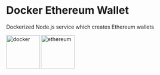 # Docker Ethereum Wallet
Dockerized Node.js service which creates Ethereum wallets

<a href="https://www.docker.com/">
  <img
    height="90"
    width="90"
    alt="docker"
    src="https://www.docker.com/sites/default/files/social/docker_facebook_share.png"
    align="left"
  />
</a>
<a href="https://ethereum.org/">
  <img
    height="90"
    width="90"
    alt="ethereum"
    src="https://nyc3.digitaloceanspaces.com/servercarlosesverde/elevenews/wp-content/uploads/2019/09/11084936/ETHEREUM-YOUTUBE-PROFILE-PIC.png"
    align="left"
  />
</a>
